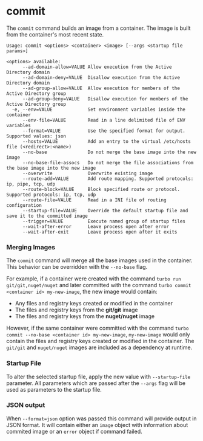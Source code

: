 # commit

The `commit` command builds an image from a container. The image is built from the container's most recent state. 

```
Usage: commit <options> <container> <image> [--args <startup file params>]

<options> available:
      --ad-domain-allow=VALUE Allow execution from the Active Directory domain
      --ad-domain-deny=VALUE  Disallow execution from the Active Directory domain
      --ad-group-allow=VALUE  Allow execution for members of the Active Directory group
      --ad-group-deny=VALUE   Disallow execution for members of the Active Directory group
  -e, --env=VALUE             Set environment variables inside the container
      --env-file=VALUE        Read in a line delimited file of ENV variables
      --format=VALUE          Use the specified format for output. Supported values: json
      --hosts=VALUE           Add an entry to the virtual /etc/hosts file (<redirect>:<name>)
      --no-base               Do not merge the base image into the new image
      --no-base-file-assocs   Do not merge the file associations from the base image into the new image
      --overwrite             Overwrite existing image
      --route-add=VALUE       Add route mapping. Supported protocols: ip, pipe, tcp, udp
      --route-block=VALUE     Block specified route or protocol. Supported protocols: ip, tcp, udp
      --route-file=VALUE      Read in a INI file of routing configuration
      --startup-file=VALUE    Override the default startup file and save it to the committed image
      --trigger=VALUE         Execute named group of startup files
      --wait-after-error      Leave process open after error
      --wait-after-exit       Leave process open after it exits
```

### Merging Images

The `commit` command will merge all the base images used in the container. This behavior can be overridden with the `--no-base` flag. 

For example, if a container were created with the command `turbo run git/git,nuget/nuget` and later committed with the command `turbo commit <container id> my-new-image`, the new image would contain: 

- Any files and registry keys created or modified in the container
- The files and registry keys from the **git/git** image
- The files and registry keys from the **nuget/nuget** image

However, if the same container were committed with the command `turbo commit --no-base <container id> my-new-image`, `my-new-image` would only contain the files and registry keys created or modified in the container. The `git/git` and `nuget/nuget` images are included as a dependency at runtime.

### Startup File

To alter the selected startup file, apply the new value with `--startup-file` parameter. All parameters which are passed after the `--args` flag will be used as parameters to the startup file.

### JSON output

When `--format=json` option was passed this command will provide output in JSON format. It will contain either an `image` object with information about commited image or an `error` object if command failed.
